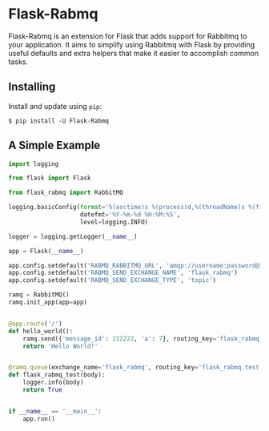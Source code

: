 # Flask-Rabmq

Flask-Rabmq is an extension for Flask that adds support for Rabbitmq to your application.
It aims to simplify using Rabbitmq with Flask by providing useful defaults and extra helpers
that make it easier to accomplish common tasks.


## Installing

Install and update using `pip`:

```
$ pip install -U Flask-Rabmq
```


## A Simple Example

```python
import logging

from flask import Flask

from flask_rabmq import RabbitMQ

logging.basicConfig(format='%(asctime)s %(process)d,%(threadName)s %(filename)s:%(lineno)d [%(levelname)s] %(message)s',
                    datefmt='%Y-%m-%d %H:%M:%S',
                    level=logging.INFO)

logger = logging.getLogger(__name__)

app = Flask(__name__)

app.config.setdefault('RABMQ_RABBITMQ_URL', 'amqp://username:password@ip:port/dev_vhost')
app.config.setdefault('RABMQ_SEND_EXCHANGE_NAME', 'flask_rabmq')
app.config.setdefault('RABMQ_SEND_EXCHANGE_TYPE', 'topic')

ramq = RabbitMQ()
ramq.init_app(app=app)


@app.route('/')
def hello_world():
    ramq.send({'message_id': 222222, 'a': 7}, routing_key='flask_rabmq.test', exchange_name='flask_rabmq')
    return 'Hello World!'


@ramq.queue(exchange_name='flask_rabmq', routing_key='flask_rabmq.test')
def flask_rabmq_test(body):
    logger.info(body)
    return True


if __name__ == '__main__':
    app.run()

```

